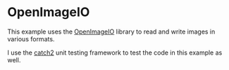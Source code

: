# OpenImageIO

This example uses the [OpenImageIO](https://sites.google.com/site/openimageio/home) library to read and write images in various formats.

I use the [catch2](https://github.com/catchorg/Catch2) unit testing framework to test the code in this example as well. 

